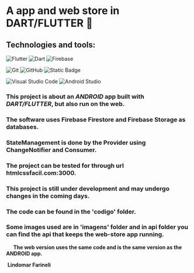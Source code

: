 # A app and web store in DART/FLUTTER 🎯 
## Technologies and tools:
![Flutter](https://img.shields.io/badge/FLUTTER-000?style=for-the-badge&logo=flutter&logoColor=7149E8)
![Dart](https://img.shields.io/badge/Dart-000?style=for-the-badge&logo=dart&logoColor=0175C2)
![Firebase](https://img.shields.io/badge/Firebase-000?style=for-the-badge&logo=Firebase)

![Git](https://img.shields.io/badge/-Git-0D1117?style=for-the-badge&logo=git&labelColor=0D1117)
![GitHub](https://img.shields.io/badge/-GitHub-0D1117?style=for-the-badge&logo=github&labelColor=0D1117)
![Static Badge](https://img.shields.io/badge/Docker-000?style=for-the-badge&logo=docker)

![Visual Studio Code](https://img.shields.io/badge/-Visual%20Studio%20Code-0D1117?style=for-the-badge&logo=visual-studio-code&logoColor=007ACC&labelColor=0D1117)
![Android Studio](https://img.shields.io/badge/AndroidStudio-0D1117?style=for-the-badge&logo=AndroidStudio)


### This project is about an *ANDROID* app built with *DART/FLUTTER*, but also run on the web. ###
### The software uses **Firebase Firestore** and  **Firebase Storage as databases**. ###
### StateManagement is done by the **Provider** using **ChangeNotifier** and **Consumer**. ###
### The project can be tested for through url **htmlcssfacil.com:3000**. ###

### This project is still under development and may undergo changes in the coming days. ###
### The code can be found in the 'codigo' folder. ###
### Some images used are in 'imagens' folder and in api folder you can find the api that keeps the web-store app running. ###
       
**The web version uses the same code and is the same version as the ANDROID app.**


​                                                             **Lindomar Farineli**
